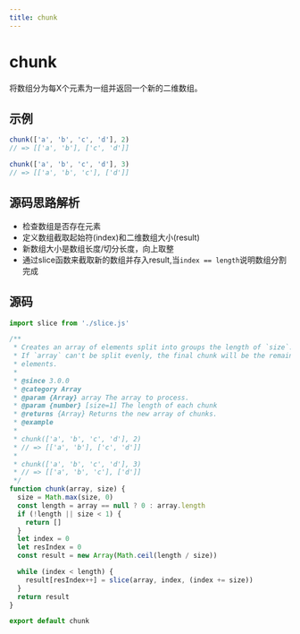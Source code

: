 ```yaml
---
title: chunk
---
```


# chunk
将数组分为每X个元素为一组并返回一个新的二维数组。 

## 示例
```js
chunk(['a', 'b', 'c', 'd'], 2)
// => [['a', 'b'], ['c', 'd']]

chunk(['a', 'b', 'c', 'd'], 3)
// => [['a', 'b', 'c'], ['d']]
```

## 源码思路解析
* 检查数组是否存在元素
* 定义数组截取起始符(index)和二维数组大小(result)
* 新数组大小是数组长度/切分长度，向上取整
* 通过slice函数来截取新的数组并存入result,当`index == length`说明数组分割完成

## 源码
```js
import slice from './slice.js'

/**
 * Creates an array of elements split into groups the length of `size`.
 * If `array` can't be split evenly, the final chunk will be the remaining
 * elements.
 *
 * @since 3.0.0
 * @category Array
 * @param {Array} array The array to process.
 * @param {number} [size=1] The length of each chunk
 * @returns {Array} Returns the new array of chunks.
 * @example
 *
 * chunk(['a', 'b', 'c', 'd'], 2)
 * // => [['a', 'b'], ['c', 'd']]
 *
 * chunk(['a', 'b', 'c', 'd'], 3)
 * // => [['a', 'b', 'c'], ['d']]
 */
function chunk(array, size) {
  size = Math.max(size, 0)
  const length = array == null ? 0 : array.length
  if (!length || size < 1) {
    return []
  }
  let index = 0
  let resIndex = 0
  const result = new Array(Math.ceil(length / size))

  while (index < length) {
    result[resIndex++] = slice(array, index, (index += size))
  }
  return result
}

export default chunk

```